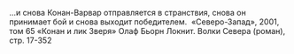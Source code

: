 <!--2021-06-13 11:26:12-->
...и снова Конан-Варвар отправляется в странствия, снова он принимает бой и снова выходит победителем.
     «Северо-Запад», 2001, том 65 «Конан и лик Зверя»
    Олаф Бьорн Локнит. Волки Севера (роман), стр. 17-352